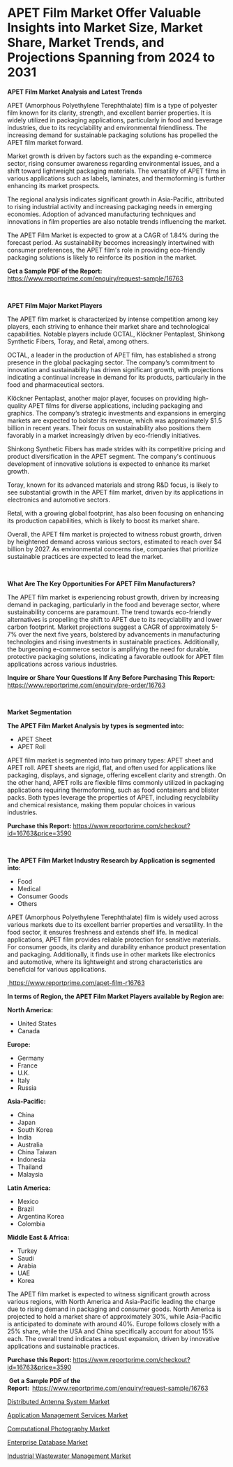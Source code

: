 <p><h1>APET Film Market Offer Valuable Insights into Market Size, Market Share, Market Trends, and Projections Spanning from 2024 to 2031</h1></p><p><strong>APET Film Market Analysis and Latest Trends</strong></p>
<p><p>APET (Amorphous Polyethylene Terephthalate) film is a type of polyester film known for its clarity, strength, and excellent barrier properties. It is widely utilized in packaging applications, particularly in food and beverage industries, due to its recyclability and environmental friendliness. The increasing demand for sustainable packaging solutions has propelled the APET film market forward.</p><p>Market growth is driven by factors such as the expanding e-commerce sector, rising consumer awareness regarding environmental issues, and a shift toward lightweight packaging materials. The versatility of APET films in various applications such as labels, laminates, and thermoforming is further enhancing its market prospects. </p><p>The regional analysis indicates significant growth in Asia-Pacific, attributed to rising industrial activity and increasing packaging needs in emerging economies. Adoption of advanced manufacturing techniques and innovations in film properties are also notable trends influencing the market.</p><p>The APET Film Market is expected to grow at a CAGR of 1.84% during the forecast period. As sustainability becomes increasingly intertwined with consumer preferences, the APET film's role in providing eco-friendly packaging solutions is likely to reinforce its position in the market.</p></p>
<p><strong>Get a Sample PDF of the Report:&nbsp;</strong> <a href="https://www.reportprime.com/enquiry/request-sample/16763?utm_campaign=1103&utm_medium=2&utm_source=Github&utm_content=ia&utm_term=24112024&utm_id=apet-film">https://www.reportprime.com/enquiry/request-sample/16763</a></p>
<p>&nbsp;</p>
<p><strong>APET Film Major Market Players</strong></p>
<p><p>The APET film market is characterized by intense competition among key players, each striving to enhance their market share and technological capabilities. Notable players include OCTAL, Klöckner Pentaplast, Shinkong Synthetic Fibers, Toray, and Retal, among others. </p><p>OCTAL, a leader in the production of APET film, has established a strong presence in the global packaging sector. The company’s commitment to innovation and sustainability has driven significant growth, with projections indicating a continual increase in demand for its products, particularly in the food and pharmaceutical sectors.</p><p>Klöckner Pentaplast, another major player, focuses on providing high-quality APET films for diverse applications, including packaging and graphics. The company’s strategic investments and expansions in emerging markets are expected to bolster its revenue, which was approximately $1.5 billion in recent years. Their focus on sustainability also positions them favorably in a market increasingly driven by eco-friendly initiatives.</p><p>Shinkong Synthetic Fibers has made strides with its competitive pricing and product diversification in the APET segment. The company's continuous development of innovative solutions is expected to enhance its market growth. </p><p>Toray, known for its advanced materials and strong R&D focus, is likely to see substantial growth in the APET film market, driven by its applications in electronics and automotive sectors. </p><p>Retal, with a growing global footprint, has also been focusing on enhancing its production capabilities, which is likely to boost its market share. </p><p>Overall, the APET film market is projected to witness robust growth, driven by heightened demand across various sectors, estimated to reach over $4 billion by 2027. As environmental concerns rise, companies that prioritize sustainable practices are expected to lead the market.</p></p>
<p>&nbsp;</p>
<p><strong>What Are The Key Opportunities For APET Film Manufacturers?</strong></p>
<p><p>The APET film market is experiencing robust growth, driven by increasing demand in packaging, particularly in the food and beverage sector, where sustainability concerns are paramount. The trend towards eco-friendly alternatives is propelling the shift to APET due to its recyclability and lower carbon footprint. Market projections suggest a CAGR of approximately 5-7% over the next five years, bolstered by advancements in manufacturing technologies and rising investments in sustainable practices. Additionally, the burgeoning e-commerce sector is amplifying the need for durable, protective packaging solutions, indicating a favorable outlook for APET film applications across various industries.</p></p>
<p><strong>Inquire or Share Your Questions If Any Before Purchasing This Report:</strong> <a href="https://www.reportprime.com/enquiry/pre-order/16763?utm_campaign=1103&utm_medium=2&utm_source=Github&utm_content=ia&utm_term=24112024&utm_id=apet-film">https://www.reportprime.com/enquiry/pre-order/16763</a></p>
<p>&nbsp;</p>
<p><strong>Market Segmentation</strong></p>
<p><strong>The APET Film Market Analysis by types is segmented into:</strong></p>
<p><ul><li>APET Sheet</li><li>APET Roll</li></ul></p>
<p><p>APET film market is segmented into two primary types: APET sheet and APET roll. APET sheets are rigid, flat, and often used for applications like packaging, displays, and signage, offering excellent clarity and strength. On the other hand, APET rolls are flexible films commonly utilized in packaging applications requiring thermoforming, such as food containers and blister packs. Both types leverage the properties of APET, including recyclability and chemical resistance, making them popular choices in various industries.</p></p>
<p><strong>Purchase this Report:&nbsp;</strong><a href="https://www.reportprime.com/checkout?id=16763&price=3590&utm_campaign=1103&utm_medium=2&utm_source=Github&utm_content=ia&utm_term=24112024&utm_id=apet-film">https://www.reportprime.com/checkout?id=16763&price=3590</a></p>
<p>&nbsp;</p>
<p><strong>The APET Film Market Industry Research by Application is segmented into:</strong></p>
<p><ul><li>Food</li><li>Medical</li><li>Consumer Goods</li><li>Others</li></ul></p>
<p><p>APET (Amorphous Polyethylene Terephthalate) film is widely used across various markets due to its excellent barrier properties and versatility. In the food sector, it ensures freshness and extends shelf life. In medical applications, APET film provides reliable protection for sensitive materials. For consumer goods, its clarity and durability enhance product presentation and packaging. Additionally, it finds use in other markets like electronics and automotive, where its lightweight and strong characteristics are beneficial for various applications.</p></p>
<p><a href="https://www.reportprime.com/apet-film-r16763?utm_campaign=1103&utm_medium=2&utm_source=Github&utm_content=ia&utm_term=24112024&utm_id=apet-film">&nbsp;https://www.reportprime.com/apet-film-r16763</a></p>
<p><strong>In terms of Region, the APET Film Market Players available by Region are:</strong></p>
<p>
    <p> <strong> North America: </strong>
        <ul>
            <li>United States</li>
            <li>Canada</li>
        </ul>
        </p> 
    <p> <strong> Europe: </strong>
        <ul>
            <li>Germany</li>
            <li>France</li>
            <li>U.K.</li>
            <li>Italy</li>
            <li>Russia</li>
        </ul>
        </p> 
    <p> <strong> Asia-Pacific: </strong>
        <ul>
            <li>China</li>
            <li>Japan</li>
            <li>South Korea</li>
            <li>India</li>
            <li>Australia</li>
            <li>China Taiwan</li>
            <li>Indonesia</li>
            <li>Thailand</li>
            <li>Malaysia</li>
        </ul>
        </p> 
    <p> <strong> Latin America: </strong>
        <ul>
            <li>Mexico</li>
            <li>Brazil</li>
            <li>Argentina Korea</li>
            <li>Colombia</li>
        </ul>
        </p> 
    <p> <strong> Middle East & Africa: </strong>
        <ul>
            <li>Turkey</li>
            <li>Saudi</li>
            <li>Arabia</li>
            <li>UAE</li>
            <li>Korea</li>
        </ul>
    </p>
    </p>
<p><p>The APET film market is expected to witness significant growth across various regions, with North America and Asia-Pacific leading the charge due to rising demand in packaging and consumer goods. North America is projected to hold a market share of approximately 30%, while Asia-Pacific is anticipated to dominate with around 40%. Europe follows closely with a 25% share, while the USA and China specifically account for about 15% each. The overall trend indicates a robust expansion, driven by innovative applications and sustainable practices.</p></p>
<p><strong>Purchase this Report: </strong><a href="https://www.reportprime.com/checkout?id=16763&price=3590&utm_campaign=1103&utm_medium=2&utm_source=Github&utm_content=ia&utm_term=24112024&utm_id=apet-film">https://www.reportprime.com/checkout?id=16763&price=3590</a></p>
<p>&nbsp;<strong>Get a Sample PDF of the Report:&nbsp;&nbsp;</strong><a href="https://www.reportprime.com/enquiry/request-sample/16763?utm_campaign=1103&utm_medium=2&utm_source=Github&utm_content=ia&utm_term=24112024&utm_id=apet-film">https://www.reportprime.com/enquiry/request-sample/16763</a></p>
<p><strong></strong></p>
<p><p><a href="https://issuu.com/reportprime-2/docs/distributed-antenna-system-market-s_fd62ffddc22ec0?utm_campaign=1103&utm_medium=2&utm_source=Github&utm_content=ia&utm_term=24112024&utm_id=apet-film">Distributed Antenna System Market</a></p><p><a href="https://issuu.com/reportprime-2/docs/application-management-services-mar_0ee3971cc06469?utm_campaign=1103&utm_medium=2&utm_source=Github&utm_content=ia&utm_term=24112024&utm_id=apet-film">Application Management Services Market</a></p><p><a href="https://www.linkedin.com/pulse/computational-photography-market-evolution-regional-adaptations-lgyzc?utm_campaign=1103&utm_medium=2&utm_source=Github&utm_content=ia&utm_term=24112024&utm_id=apet-film">Computational Photography Market</a></p><p><a href="https://www.linkedin.com/pulse/enterprise-database-market-analysis-2024-2031-strong-txuoc?utm_campaign=1103&utm_medium=2&utm_source=Github&utm_content=ia&utm_term=24112024&utm_id=apet-film">Enterprise Database Market</a></p><p><a href="https://www.linkedin.com/pulse/insights-industrial-wastewater-management-market-analysis-msidc?utm_campaign=1103&utm_medium=2&utm_source=Github&utm_content=ia&utm_term=24112024&utm_id=apet-film">Industrial Wastewater Management Market</a></p></p>